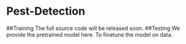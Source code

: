 # Pest-Detection
##Training
The full source code will be released soon.
##Testing
We provide the pretrained  model here. To finetune the model on data.
